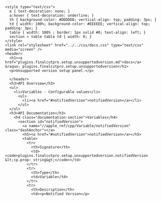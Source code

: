     <style type="text/css">
      a { text-decoration: none; }
      a:hover { text-decoration: underline; }
      th { background-color: #DDDDDD; vertical-align: top; padding: 3px; }
      td { width: 100%; background-color: #EEEEEE; vertical-align: top; padding: 3px; }
      table { width: 100% ; border: 1px solid #0; text-align: left; }
      section > table table td { width: 0; }
    </style>
    <link rel="stylesheet" href="../../css/docs.css" type="text/css" media="screen" />
    <header>
      <h1><a href="plugins.finalcutpro.setup.unsupportedversion.md">docs</a> &raquo; plugins.finalcutpro.setup.unsupportedversion</h1>
      <p>Unsupported version setup panel.</p>

      </header>
      <h3>API Overview</h3>
      <ul>
        <li>Variables - Configurable values</li>
          <ul>
            <li><a href="#notifiedVersion">notifiedVersion</a></li>
          </ul>
      </ul>
      <h3>API Documentation</h3>
        <h4 class="documentation-section">Variables</h4>
          <section id="notifiedVersion">
            <a name="//apple_ref/cpp/Variable/notifiedVersion" class="dashAnchor"></a>
            <h5><a href="#notifiedVersion">notifiedVersion</a></h5>
            <table>
              <tr>
                <th>Signature</th>
                <td><code>plugins.finalcutpro.setup.unsupportedversion.notifiedVersion &lt;cp.prop: string&gt;</code></td>
              </tr>
              <tr>
                <th>Type</th>
                <td>Variable</td>
              </tr>
              <tr>
                <th>Description</th>
                <td><p>Notified Version</p>
</td>
              </tr>
            </table>
          </section>
